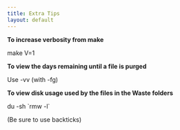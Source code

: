 ```yaml
---
title: Extra Tips
layout: default
---
```


**To increase verbosity from make**

make V=1

**To view the days remaining until a file is purged**

Use -vv (with -fg)

**To view disk usage used by the files in the Waste folders**
<p class="w3-code">
du -sh `rmw -l`
</p>
(Be sure to use backticks)
